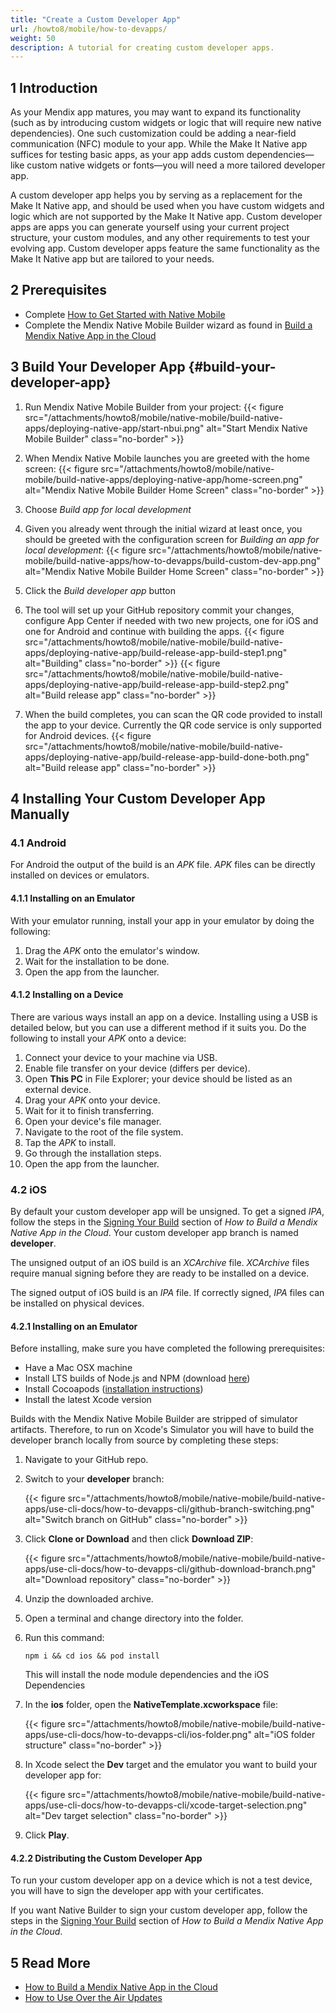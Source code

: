 ```yaml
---
title: "Create a Custom Developer App"
url: /howto8/mobile/how-to-devapps/
weight: 50
description: A tutorial for creating custom developer apps.
---
```


## 1 Introduction

As your Mendix app matures, you may want to expand its functionality (such as by introducing custom widgets or logic that will require new native dependencies). One such customization could be adding a near-field communication (NFC) module to your app. While the Make It Native app suffices for testing basic apps, as your app adds custom dependencies—like custom native widgets or fonts—you will need a more tailored developer app.

A custom developer app helps you by serving as a replacement for the Make It Native app, and should be used when you have custom widgets and logic which are not supported by the Make It Native app. Custom developer apps are apps you can generate yourself using your current project structure, your custom modules, and any other requirements to test your evolving app. Custom developer apps feature the same functionality as the Make It Native app but are tailored to your needs.

## 2 Prerequisites

* Complete [How to Get Started with Native Mobile](/howto8/mobile/getting-started-with-native-mobile/)
* Complete the Mendix Native Mobile Builder wizard as found in [Build a Mendix Native App in the Cloud](/howto8/mobile/deploying-native-app/)

## 3 Build Your Developer App {#build-your-developer-app}

1. Run Mendix Native Mobile Builder from your project: 
{{< figure src="/attachments/howto8/mobile/native-mobile/build-native-apps/deploying-native-app/start-nbui.png" alt="Start Mendix Native Mobile Builder" class="no-border" >}}

1. When Mendix Native Mobile launches you are greeted with the home screen:
{{< figure src="/attachments/howto8/mobile/native-mobile/build-native-apps/deploying-native-app/home-screen.png" alt="Mendix Native Mobile Builder Home Screen" class="no-border" >}} 

1. Choose *Build app for local development*
1. Given you already went through the initial wizard at least once, you should be greeted with the configuration screen for *Building an app for local development*: 
{{< figure src="/attachments/howto8/mobile/native-mobile/build-native-apps/how-to-devapps/build-custom-dev-app.png" alt="Mendix Native Mobile Builder Home Screen" class="no-border" >}} 
1. Click the *Build developer app* button
1. The tool will set up your GitHub repository commit your changes, configure App Center if needed with two new projects, one for iOS and one for Android and continue with building the apps.
{{< figure src="/attachments/howto8/mobile/native-mobile/build-native-apps/deploying-native-app/build-release-app-build-step1.png" alt="Building" class="no-border" >}}
{{< figure src="/attachments/howto8/mobile/native-mobile/build-native-apps/deploying-native-app/build-release-app-build-step2.png" alt="Build release app" class="no-border" >}}

1. When the build completes, you can scan the QR code provided to install the app to your device. Currently the QR code service is only supported for Android devices.
{{< figure src="/attachments/howto8/mobile/native-mobile/build-native-apps/deploying-native-app/build-release-app-build-done-both.png" alt="Build release app" class="no-border" >}}

## 4 Installing Your Custom Developer App Manually

### 4.1 Android

For Android the output of the build is an *APK* file. *APK* files can be directly installed on devices or emulators.

#### 4.1.1 Installing on an Emulator

With your emulator running, install your app in your emulator by doing the following:

1. Drag the *APK* onto the emulator's window.
2. Wait for the installation to be done.
3. Open the app from the launcher.

#### 4.1.2 Installing on a Device

There are various ways install an app on a device. Installing using a USB is detailed below, but you can use a different method if it suits you. Do the following to install your *APK* onto a device:

1. Connect your device to your machine via USB.
2. Enable file transfer on your device (differs per device).
3. Open **This PC** in File Explorer; your device should be listed as an external device.
4. Drag your *APK* onto your device.
5. Wait for it to finish transferring.
6. Open your device's file manager.
7. Navigate to the root of the file system.
8. Tap the *APK* to install.
9. Go through the installation steps.
10. Open the app from the launcher.

### 4.2 iOS

By default your custom developer app will be unsigned. To get a signed *IPA*, follow the steps in the [Signing Your Build](/howto8/mobile/deploying-native-app/#signing-a-build) section of *How to Build a Mendix Native App in the Cloud*. Your custom developer app branch is named **developer**.

The unsigned output of an iOS build is an *XCArchive* file. *XCArchive* files require manual signing before they are ready to be installed on a device.

The signed output of iOS build is an *IPA* file. If correctly signed, *IPA* files can be installed on physical devices.

#### 4.2.1 Installing on an Emulator

Before installing, make sure you have completed the following prerequisites:

* Have a Mac OSX machine
* Install LTS builds of Node.js and NPM (download [here](https://nodejs.org/en/))
* Install Cocoapods ([installation instructions](https://cocoapods.org/#install))
* Install the latest Xcode version

Builds with the Mendix Native Mobile Builder are stripped of simulator artifacts. Therefore, to run on Xcode's Simulator you will have to build the developer branch locally from source by completing these steps:

1. Navigate to your GitHub repo.
2. Switch to your **developer** branch:

    {{< figure src="/attachments/howto8/mobile/native-mobile/build-native-apps/use-cli-docs/how-to-devapps-cli/github-branch-switching.png" alt="Switch branch on GitHub" class="no-border" >}}

3. Click **Clone or Download** and then click **Download ZIP**:

    {{< figure src="/attachments/howto8/mobile/native-mobile/build-native-apps/use-cli-docs/how-to-devapps-cli/github-download-branch.png" alt="Download repository" class="no-border" >}}

4. Unzip the downloaded archive.
5. Open a terminal and change directory into the folder.
6. Run this command:

    ```shell {linenos=false}
    npm i && cd ios && pod install
    ```

    This will install the node module dependencies and the iOS Dependencies
7. In the **ios** folder, open the **NativeTemplate.xcworkspace** file:

    {{< figure src="/attachments/howto8/mobile/native-mobile/build-native-apps/use-cli-docs/how-to-devapps-cli/ios-folder.png" alt="iOS folder structure" class="no-border" >}}

8. In Xcode select the **Dev** target and the emulator you want to build your developer app for:

    {{< figure src="/attachments/howto8/mobile/native-mobile/build-native-apps/use-cli-docs/how-to-devapps-cli/xcode-target-selection.png" alt="Dev target selection" class="no-border" >}}

9. Click **Play**.

#### 4.2.2 Distributing the Custom Developer App

To run your custom developer app on a device which is not a test device, you will have to sign the developer app with your certificates. 

If you want Native Builder to sign your custom developer app, follow the steps in the [Signing Your Build](/howto8/mobile/deploying-native-app/#signing-a-build) section of *How to Build a Mendix Native App in the Cloud*.

## 5 Read More

* [How to Build a Mendix Native App in the Cloud](/howto8/mobile/deploying-native-app/)
* [How to Use Over the Air Updates](/howto8/mobile/how-to-ota/)
